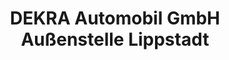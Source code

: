 ---
title: "DEKRA Automobil GmbH Außenstelle Lippstadt"
url: /lippstadt/dekra-automobil-gmbh-aussenstelle-lippstadt/
shop: Autowerkstatt
---